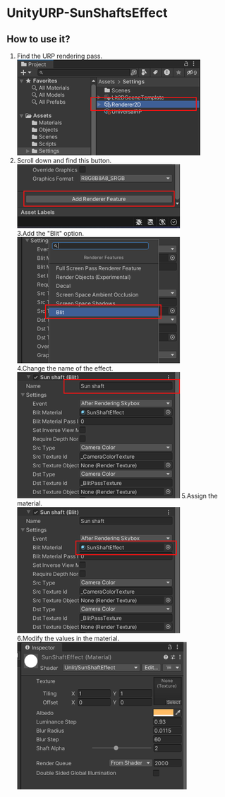 # UnityURP-SunShaftsEffect

## How to use it?  
1. Find the URP rendering pass.  
![Image](https://github.com/Parrot222/UnityURP-SunShaftsEffect/blob/main/Images/1.png)  
2. Scroll down and find this button.  
![Image](https://github.com/Parrot222/UnityURP-SunShaftsEffect/blob/main/Images/2.png)  
3.Add the "Blit" option.  
![Image](https://github.com/Parrot222/UnityURP-SunShaftsEffect/blob/main/Images/3.png)  
4.Change the name of the effect.    
![Image](https://github.com/Parrot222/UnityURP-SunShaftsEffect/blob/main/Images/4.png)
5.Assign the material.   
![Image](https://github.com/Parrot222/UnityURP-SunShaftsEffect/blob/main/Images/5.png)  
6.Modify the values in the material.  
![Image](https://github.com/Parrot222/UnityURP-SunShaftsEffect/blob/main/Images/6.png)  
